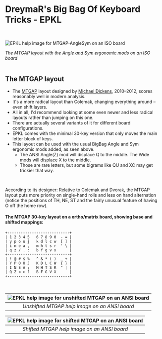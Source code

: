 DreymaR's Big Bag Of Keyboard Tricks - EPKL
===========================================
<br>

![EPKL help image for MTGAP-AngleSym on an ISO board](./MTGAP_ISO-AS_EPKL.png)

_The MTGAP layout with the [Angle and Sym ergonomic mods][BB_Erg] on an ISO board_
<br><br>

The MTGAP layout
----------------
- The [MTGAP][MTGAPm] layout designed by [Michael Dickens][MTGaPp], 2010–2012, scores reasonably well in modern analysis.
- It's a more radical layout than Colemak, changing everything around – even shift layers.
- All in all, I'd recommend looking at some even newer and less radical layouts rather than jumping on this one.
- There are actually several variants of it for different board configurations.
- EPKL comes with the minimal 30-key version that only moves the main letter block of keys.
- This layout can be used with the usual BigBag Angle and Sym ergonomic mods added, as seen above.
    - The ANSI Angle(Z) mod will displace Q to the middle. The Wide mods will displace X to the middle.
    - Those are rare letters, but some bigrams like QU and XC may get trickier that way.
<br>

According to its designer: 
Relative to Colemak and Dvorak, the MTGAP layout puts more priority on single-hand rolls and less on hand 
alternation (notice the positions of TH, NE, ST and the fairly unusual feature of having O off the home row).
<br>

#### The MTGAP 30-key layout on a ortho/matrix board, showing base and shifted mappings:
```
+----------------------------+
| 1 2 3 4 5   6 7 8 9 0  - = |
| y p o u j   k d l c w  [ ] |
| i n e a ,   m h t s r  ' \ |
| q z / . :   b f g v x      |
+----------------------------+
| ! @ # $ %   ^ & * ( )  _ + |
| Y P O U J   K D L C W  { } |
| I N E A ;   M H T S R  " | |
| Q Z < > ?   B F G V X      |
+----------------------------+
```

<br>

|![EPKL help image for unshifted MTGAP on an ANSI board](./MTG-eD_ANS/state0.png)|
|   :---:   |
|_Unshifted MTGAP help image on an ANSI board_|

|![EPKL help image for shifted MTGAP on an ANSI board](./MTG-eD_ANS/state1.png)|
|   :---:   |
|_Shifted MTGAP help image on an ANSI board_|


[MTGAPm]: https://mathematicalmulticore.wordpress.com/the-keyboard-layout-project/ (The MTGAP project)
[MTGaPp]: https://mdickens.me/ (*M*ichael "*T*he *G*lorious *A*nd *P*owerful")
[BB_Erg]: https://dreymar.colemak.org/ergo-mods.html (DreymaR's Big Bag of Tricks on ergo mods)
